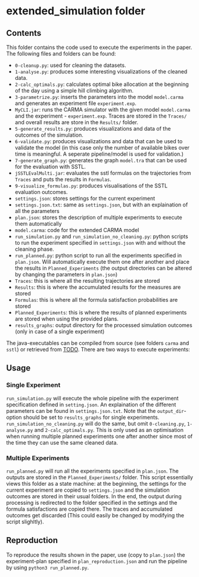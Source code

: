 # extended_simulation folder

## Contents

This folder contains the code used to execute the experiments in the paper. The following files and folders can be found:

- `0-cleanup.py`: used for cleaning the datasets.
- `1-analyse.py`: produces some interesting visualizations of the cleaned data.
- `2-calc_optimals.py`: calculates optimal bike allocation at the beginning of the day using a simple hill climbing algorithm.
- `3-parametrize.py`: inserts the parameters into the model `model.carma` and generates an experiment file `experiment.exp`.
- `MyCLI.jar`: runs the CARMA simulator with the given model `model.carma` and the experiment - `experiment.exp`. Traces are stored in the `Traces/` and overall results are store in the `Results/` folder.
- `5-generate_results.py`: produces visualizations and data of the outcomes of the simulation.
- `6-validate.py`: produces visualizations and data that can be used to validate the model (in this case only the number of available bikes over time is meaningful. A seperate pipeline/model is used for validation.)
- `7-generate_graph.py`: generates the graph `model.tra` that can be used for the evaluation with SSTL.
- `jSSTLEvalMulti.jar`: evaluates the sstl formulas on the trajectories from `Traces` and puts the results in `Formulas`.
- `9-visualize_formulas.py`: produces visualisations of the SSTL evaluation outcomes.
- `settings.json`: stores settings for the current experiment
- `settings.json.txt`: same as `settings.json`, but with an explaination of all the parameters
- `plan.json`: stores the description of multiple experiments to execute them automatically
- `model.carma`: code for the extended CARMA model
- `run_simulation.py` and `run_simulation_no_cleaning.py`: python scripts to run the experiment specified in `settings.json` with and without the cleaning phase.
- `run_planned.py`: python script to run all the experiments specified in `plan.json`. Will automatically execute them one after another and place the results in `Planned_Experiments` (the output directories can be altered by changing the parameters in `plan.json`)
- `Traces`: this is where all the resulting trajectories are stored
- `Results`: this is where the accumulated results for the measures are stored
- `Formulas`: this is where all the formula satisfaction probabilities are stored
- `Planned_Experiments`: this is where the results of planned experiments are stored when using the provided plans.
- `results_graphs`: output directory for the processed simulation outcomes (only in case of a single experiment)

The java-executables can be compiled from source (see folders `carma` and `sstl`) or retrieved from [TODO]().
There are two ways to execute experiments:

## Usage

### Single Experiment

`run_simulation.py` will execute the whole pipeline with the experiment specification defined in `setting.json`. An explaination of the different parameters can be found in `settings.json.txt`. Note that the `output_dir`-option should be set to `results_graphs` for single experiments.
`run_simulation_no_cleaning.py` will do the same, but omit `0-cleaning.py`, `1-analyse.py` and `2-calc_optimals.py`. This is only used as an optimisation when running multiple planned experiments one after another since most of the time they can use the same cleaned data.

### Multiple Experiments

`run_planned.py` will run all the experiments specified in `plan.json`. The outputs are stored in the `Planned_Experiments/` folder. This script essentially views this folder as a state machine: at the beginning, the settings for the current experiment are copied to `settings.json` and the simulation outcomes are stored in their usual folders. In the end, the output during processing is redirected to the folder specified in the settings and the formula satisfactions are copied there. The traces and accumulated outcomes get discarded (This could easily be changed by modifying the script slighltly).

## Reproduction

To reproduce the results shown in the paper, use (copy to `plan.json`) the experiment-plan specified in `plan_reproduction.json` and run the pipeline by using `python3 run_planned.py`.
